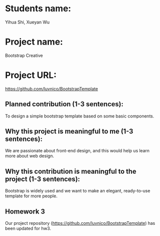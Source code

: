 # Students name: 
Yihua Shi, Xueyan Wu
# Project name: 
Bootstrap Creative
# Project URL: 
https://github.com/luvnico/BootstrapTemplate

## Planned contribution (1-3 sentences): 
To design a simple bootstrap template based on some basic components.

## Why this project is meaningful to me (1-3 sentences):
We are passionate about front-end design, and this would help us learn more about web design.

## Why this contribution is meaningful to the project (1-3 sentences):
Bootstrap is widely used and we want to make an elegant, ready-to-use template for more people.

## Homework 3
Our project repository (https://github.com/luvnico/BootstrapTemplate) has been updated for hw3.
